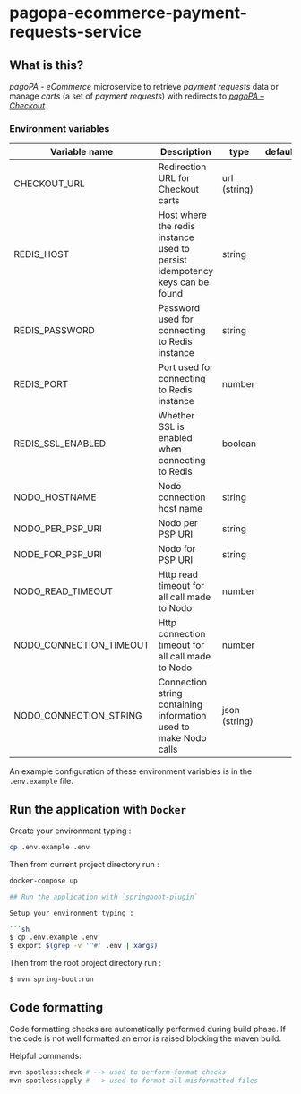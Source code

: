 # pagopa-ecommerce-payment-requests-service

## What is this?

_pagoPA - eCommerce_ microservice to retrieve _payment requests_ data or manage _carts_ (a set of _payment requests_)
with redirects to [_pagoPA – Checkout_](https://checkout.pagopa.it).

### Environment variables

| Variable name           | Description                                                                 | type          | default |
|-------------------------|-----------------------------------------------------------------------------|---------------|---------|
| CHECKOUT_URL            | Redirection URL for Checkout carts                                          | url (string)  |         |
| REDIS_HOST              | Host where the redis instance used to persist idempotency keys can be found | string        |         |
| REDIS_PASSWORD          | Password used for connecting to Redis instance                              | string        |         |
| REDIS_PORT              | Port used for connecting to Redis instance                                  | number        |         |
| REDIS_SSL_ENABLED       | Whether SSL is enabled when connecting to Redis                             | boolean       |         |
| NODO_HOSTNAME           | Nodo connection host name                                                   | string        |         |
| NODO_PER_PSP_URI        | Nodo per PSP URI                                                            | string        |         |
| NODE_FOR_PSP_URI        | Nodo for PSP URI                                                            | string        |         |
| NODO_READ_TIMEOUT       | Http read timeout for all call made to Nodo                                 | number        |         |
| NODO_CONNECTION_TIMEOUT | Http connection timeout for all call made to Nodo                           | number        |         |
| NODO_CONNECTION_STRING  | Connection string containing information used to make Nodo calls            | json (string) |         |

An example configuration of these environment variables is in the `.env.example` file.

## Run the application with `Docker`

Create your environment typing :

```sh
cp .env.example .env
```

Then from current project directory run :

```sh
docker-compose up

## Run the application with `springboot-plugin`

Setup your environment typing :

```sh
$ cp .env.example .env
$ export $(grep -v '^#' .env | xargs)
```

Then from the root project directory run :

```sh
$ mvn spring-boot:run
```

## Code formatting

Code formatting checks are automatically performed during build phase.
If the code is not well formatted an error is raised blocking the maven build.

Helpful commands:

```sh
mvn spotless:check # --> used to perform format checks
mvn spotless:apply # --> used to format all misformatted files
```
